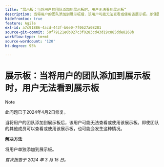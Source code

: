 ```yaml
---
title: “展示板：当将用户的团队添加到展示板时，用户无法看到展示板”
description: 当将用户的团队添加到展示板后，该用户可能无法查看或使用该展示板。即使团队的其他成员可以查看或使用该展示板，也可能会发生这种情况。有解决方法可用。
hidefromtoc: true
feature: Agile
exl-id: a7c91886-4acd-443f-b6e0-7f0627a08281
source-git-commit: 50f79121e0b027c3f0283cd43d19c885dde8268b
workflow-type: tm+mt
source-wordcount: '120'
ht-degree: 95%

---
```


# 展示板：当将用户的团队添加到展示板时，用户无法看到展示板

>[!NOTE]
>
>此问题已于2024年4月2日修复。

当将用户的团队添加到展示板后，该用户可能无法查看或使用该展示板。即使团队的其他成员可以查看或使用该展示板，也可能会发生这种情况。

**解决方法**

将用户单独添加到展示板。

_首次报告于 2024 年 3 月 15 日。_
